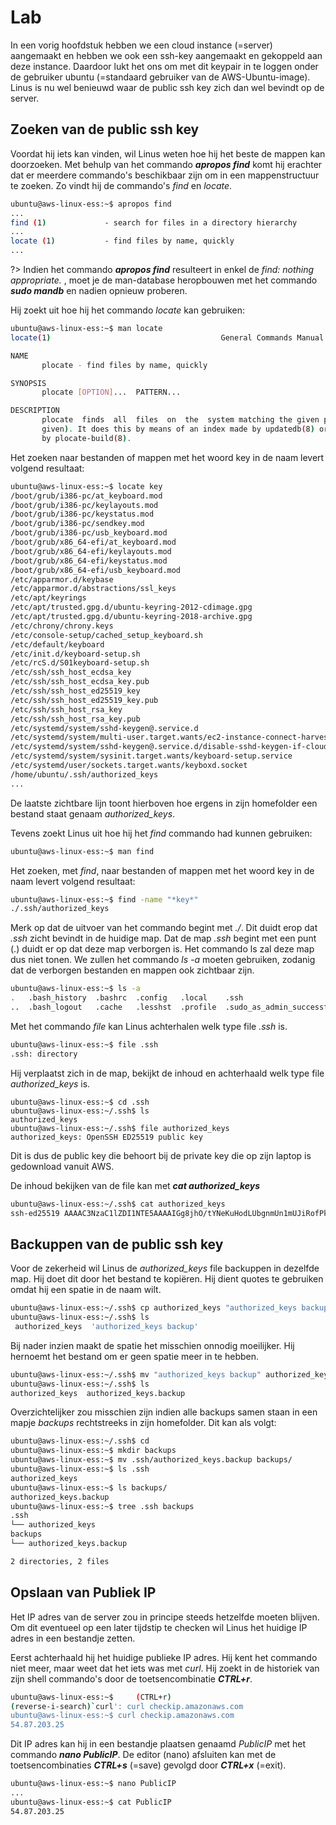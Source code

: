 # Lab <!-- {docsify-ignore} --> 




In een vorig hoofdstuk hebben we een cloud instance (=server) aangemaakt en hebben we ook een ssh-key aangemaakt en gekoppeld aan deze instance. Daardoor lukt het ons om met dit keypair in te loggen onder de gebruiker ubuntu (=standaard gebruiker van de AWS-Ubuntu-image). Linus is nu wel benieuwd waar de public ssh key zich dan wel bevindt op de server. 

## Zoeken van de public ssh key 

Voordat hij iets kan vinden, wil Linus weten hoe hij het beste de mappen kan doorzoeken. Met behulp van het commando ***apropos find*** komt hij erachter dat er meerdere commando's beschikbaar zijn om in een mappenstructuur te zoeken. Zo vindt hij de commando's  *find* en *locate*.

```bash
ubuntu@aws-linux-ess:~$ apropos find
...
find (1)             - search for files in a directory hierarchy
...
locate (1)           - find files by name, quickly
...
```





?> <i class="fa-solid fa-circle-info"></i> Indien het commando ***apropos find*** resulteert in enkel de  *find: nothing appropriate.*  , moet je de man-database heropbouwen met het commando ***sudo mandb*** en nadien opnieuw proberen.





Hij zoekt uit hoe hij het commando *locate* kan gebruiken: 

```bash
ubuntu@aws-linux-ess:~$ man locate
locate(1)                                      General Commands Manual                                      locate(1)

NAME
       plocate - find files by name, quickly

SYNOPSIS
       plocate [OPTION]...  PATTERN...

DESCRIPTION
       plocate  finds  all  files  on  the  system matching the given pattern (or all of the patterns if multiple are
       given). It does this by means of an index made by updatedb(8) or (less commonly) converted from another  index
       by plocate-build(8).
```

Het zoeken naar bestanden of mappen met het woord key in de naam levert volgend resultaat: 

```bash
ubuntu@aws-linux-ess:~$ locate key
/boot/grub/i386-pc/at_keyboard.mod
/boot/grub/i386-pc/keylayouts.mod
/boot/grub/i386-pc/keystatus.mod
/boot/grub/i386-pc/sendkey.mod
/boot/grub/i386-pc/usb_keyboard.mod
/boot/grub/x86_64-efi/at_keyboard.mod
/boot/grub/x86_64-efi/keylayouts.mod
/boot/grub/x86_64-efi/keystatus.mod
/boot/grub/x86_64-efi/usb_keyboard.mod
/etc/apparmor.d/keybase
/etc/apparmor.d/abstractions/ssl_keys
/etc/apt/keyrings
/etc/apt/trusted.gpg.d/ubuntu-keyring-2012-cdimage.gpg
/etc/apt/trusted.gpg.d/ubuntu-keyring-2018-archive.gpg
/etc/chrony/chrony.keys
/etc/console-setup/cached_setup_keyboard.sh
/etc/default/keyboard
/etc/init.d/keyboard-setup.sh
/etc/rcS.d/S01keyboard-setup.sh
/etc/ssh/ssh_host_ecdsa_key
/etc/ssh/ssh_host_ecdsa_key.pub
/etc/ssh/ssh_host_ed25519_key
/etc/ssh/ssh_host_ed25519_key.pub
/etc/ssh/ssh_host_rsa_key
/etc/ssh/ssh_host_rsa_key.pub
/etc/systemd/system/sshd-keygen@.service.d
/etc/systemd/system/multi-user.target.wants/ec2-instance-connect-harvest-hostkeys.service
/etc/systemd/system/sshd-keygen@.service.d/disable-sshd-keygen-if-cloud-init-active.conf
/etc/systemd/system/sysinit.target.wants/keyboard-setup.service
/etc/systemd/user/sockets.target.wants/keyboxd.socket
/home/ubuntu/.ssh/authorized_keys
...
```

De laatste zichtbare lijn toont hierboven hoe ergens in zijn homefolder een bestand staat genaam *authorized_keys*.



Tevens zoekt Linus uit hoe hij het *find* commando had kunnen gebruiken:

```bash
ubuntu@aws-linux-ess:~$ man find
```



Het zoeken, met *find*, naar bestanden of mappen met het woord key in de naam levert volgend resultaat:  

```bash
ubuntu@aws-linux-ess:~$ find -name "*key*"
./.ssh/authorized_keys
```


Merk op dat de uitvoer van het commando begint met *./*. Dit duidt erop dat *.ssh* zicht bevindt in de huidige map. Dat de map *.ssh* begint met een punt (.) duidt er op dat deze map verborgen is. Het commando ls zal deze map dus niet tonen. We zullen het commando *ls -a* moeten gebruiken, zodanig dat de verborgen bestanden en mappen ook zichtbaar zijn.  

```bash
ubuntu@aws-linux-ess:~$ ls -a
.   .bash_history  .bashrc  .config   .local    .ssh
..  .bash_logout   .cache   .lesshst  .profile  .sudo_as_admin_successful
```

 

Met het commando *file* kan Linus achterhalen welk type file *.ssh* is.

```bash
ubuntu@aws-linux-ess:~$ file .ssh
.ssh: directory
```



Hij verplaatst zich in de map, bekijkt de inhoud en achterhaald welk type file *authorized_keys* is.

```
ubuntu@aws-linux-ess:~$ cd .ssh
ubuntu@aws-linux-ess:~/.ssh$ ls
authorized_keys
ubuntu@aws-linux-ess:~/.ssh$ file authorized_keys
authorized_keys: OpenSSH ED25519 public key
```

Dit is dus de public key die behoort bij de private key die op zijn laptop is gedownload vanuit AWS.



De inhoud bekijken van de file kan met ***cat authorized_keys***

```bash
ubuntu@aws-linux-ess:~/.ssh$ cat authorized_keys
ssh-ed25519 AAAAC3NzaC1lZDI1NTE5AAAAIGg8jhO/tYNeKuHodLUbgnmUn1mUJiRofPkWWWf17Mnp gert-key
```



## Backuppen van de public ssh key 

Voor de zekerheid wil Linus de *authorized_keys* file backuppen in dezelfde map. Hij doet dit door het bestand te kopiëren. Hij dient quotes te gebruiken omdat hij een spatie in de naam wilt.

```bash
ubuntu@aws-linux-ess:~/.ssh$ cp authorized_keys "authorized_keys backup"
ubuntu@aws-linux-ess:~/.ssh$ ls
 authorized_keys  'authorized_keys backup'
```



Bij nader inzien maakt de spatie het misschien onnodig moeilijker. Hij hernoemt het bestand om er geen spatie meer in te hebben.

```bash
ubuntu@aws-linux-ess:~/.ssh$ mv "authorized_keys backup" authorized_keys.backup
ubuntu@aws-linux-ess:~/.ssh$ ls
authorized_keys  authorized_keys.backup
```



Overzichtelijker zou misschien zijn indien alle backups samen staan in een mapje *backups* rechtstreeks in zijn homefolder. Dit kan als volgt:

```bash
ubuntu@aws-linux-ess:~/.ssh$ cd
ubuntu@aws-linux-ess:~$ mkdir backups
ubuntu@aws-linux-ess:~$ mv .ssh/authorized_keys.backup backups/
ubuntu@aws-linux-ess:~$ ls .ssh
authorized_keys
ubuntu@aws-linux-ess:~$ ls backups/
authorized_keys.backup
ubuntu@aws-linux-ess:~$ tree .ssh backups
.ssh
└── authorized_keys
backups
└── authorized_keys.backup

2 directories, 2 files
```



## Opslaan van Publiek IP 

Het IP adres van de server zou in principe steeds hetzelfde moeten blijven. Om dit eventueel op een later tijdstip te checken wil Linus het huidige IP adres in een bestandje zetten.

Eerst achterhaald hij het huidige publieke IP adres. Hij kent het commando niet meer, maar weet dat het iets was met *curl*. Hij zoekt in de historiek van zijn shell commando's door de toetsencombinatie ***CTRL+r***. 

```bash
ubuntu@aws-linux-ess:~$     (CTRL+r)
(reverse-i-search)`curl': curl checkip.amazonaws.com
ubuntu@aws-linux-ess:~$ curl checkip.amazonaws.com
54.87.203.25
```



Dit IP adres kan hij in een bestandje plaatsen genaamd *PublicIP* met het commando ***nano PublicIP***.  De editor (nano) afsluiten kan met de toetsencombinaties ***CTRL+s*** (=save) gevolgd door ***CTRL+x*** (=exit).

```bash
ubuntu@aws-linux-ess:~$ nano PublicIP
...
ubuntu@aws-linux-ess:~$ cat PublicIP
54.87.203.25
```

